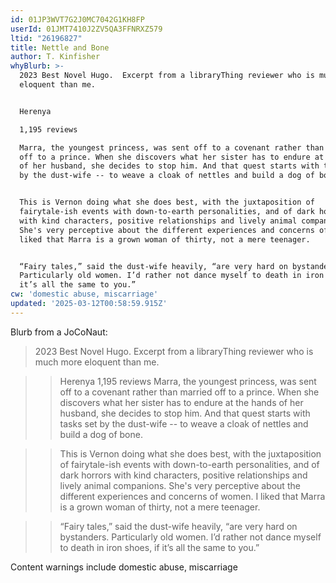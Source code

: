 ```yaml
---
id: 01JP3WVT7G2J0MC7042G1KH8FP
userId: 01JMT7410J2ZV5QA3FFNRXZ579
ltid: "26196827"
title: Nettle and Bone
author: T. Kinfisher
whyBlurb: >-
  2023 Best Novel Hugo.  Excerpt from a libraryThing reviewer who is much more
  eloquent than me.


  Herenya

  1,195 reviews

  Marra, the youngest princess, was sent off to a covenant rather than married
  off to a prince. When she discovers what her sister has to endure at the hands
  of her husband, she decides to stop him. And that quest starts with tasks set
  by the dust-wife -- to weave a cloak of nettles and build a dog of bone.


  This is Vernon doing what she does best, with the juxtaposition of
  fairytale-ish events with down-to-earth personalities, and of dark horrors
  with kind characters, positive relationships and lively animal companions.
  She's very perceptive about the different experiences and concerns of women. I
  liked that Marra is a grown woman of thirty, not a mere teenager.


  “Fairy tales,” said the dust-wife heavily, “are very hard on bystanders.
  Particularly old women. I’d rather not dance myself to death in iron shoes, if
  it’s all the same to you.”
cw: 'domestic abuse, miscarriage'
updated: '2025-03-12T00:58:59.915Z'
---
```


Blurb from a JoCoNaut:

> 2023 Best Novel Hugo. Excerpt from a libraryThing reviewer who is much more
> eloquent than me.

>> Herenya 1,195 reviews Marra, the youngest princess, was sent off to a
>> covenant rather than married off to a prince. When she discovers what her
>> sister has to endure at the hands of her husband, she decides to stop him.
>> And that quest starts with tasks set by the dust-wife -- to weave a cloak of
>> nettles and build a dog of bone.

>> This is Vernon doing what she does best, with the juxtaposition of
>> fairytale-ish events with down-to-earth personalities, and of dark horrors
>> with kind characters, positive relationships and lively animal companions.
>> She's very perceptive about the different experiences and concerns of women.
>> I liked that Marra is a grown woman of thirty, not a mere teenager.

>> “Fairy tales,” said the dust-wife heavily, “are very hard on bystanders.
>> Particularly old women. I’d rather not dance myself to death in iron shoes,
>> if it’s all the same to you.”

Content warnings include domestic abuse, miscarriage
